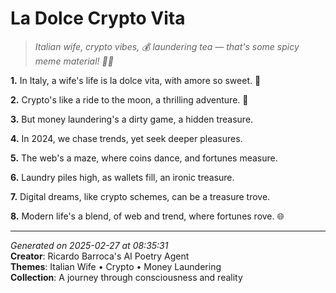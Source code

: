 # La Dolce Crypto Vita

> *Italian wife, crypto vibes, 💰 laundering tea — that's some spicy meme material! 🍵😉*

**1.** In Italy, a wife's life is la dolce vita, with amore so sweet. 💝


**2.** Crypto's like a ride to the moon, a thrilling adventure. 🚀


**3.** But money laundering's a dirty game, a hidden treasure.


**4.** In 2024, we chase trends, yet seek deeper pleasures.


**5.** The web's a maze, where coins dance, and fortunes measure.


**6.** Laundry piles high, as wallets fill, an ironic treasure.


**7.** Digital dreams, like crypto schemes, can be a treasure trove.


**8.** Modern life's a blend, of web and trend, where fortunes rove. 🌐



---

*Generated on 2025-02-27 at 08:35:31*  
**Creator**: Ricardo Barroca's AI Poetry Agent  
**Themes**: Italian Wife • Crypto • Money Laundering  
**Collection**: A journey through consciousness and reality